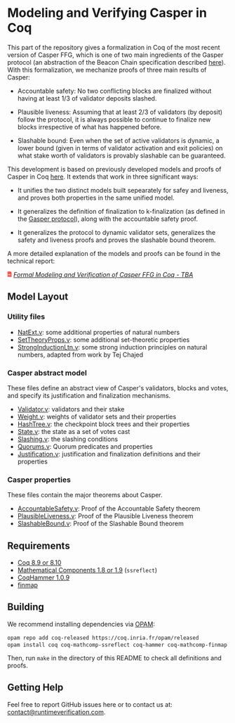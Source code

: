 # Modeling and Verifying Casper in Coq

This part of the repository gives a formalization in Coq of the most recent version of Casper FFG, which is one of two main ingredients of the Gasper protocol (an abstraction of the Beacon Chain specification described [here](https://arxiv.org/abs/2003.03052)). With this formalization, we mechanize proofs of three main results of Casper:

- Accountable safety: No two conflicting blocks are finalized without having at least 1/3 of validator deposits slashed.

- Plausible liveness: Assuming that at least 2/3 of validators (by deposit) follow the protocol, it is always possible to continue to finalize new blocks irrespective of what has happened before.

- Slashable bound: Even when the set of active validators is dynamic, a lower bound (given in terms of validator activation and exit policies) on what stake worth of validators is provably slashable can be guaranteed.

This development is based on previously developed models and proofs of Casper in Coq [here](https://github.com/runtimeverification/casper-proofs). It extends that work in three significant ways:

- It unifies the two distinct models built sepearately for safey and liveness, and proves both properties in the same unified model.

- It generalizes the definition of finalization to k-finalization (as defined in the [Gasper protocol](https://arxiv.org/abs/2003.03052)), along with the accountable safety proof.

- It generalizes the protocol to dynamic validator sets, generalizes the safety and liveness proofs and proves the slashable bound theorem.

A more detailed explanation of the models and proofs can be found in the technical report:

<img src="../../resources/pdf-icon.png" alt="PDF" width="2%" /> *[Formal Modeling and Verification of Casper FFG in Coq - TBA](#)*

## Model Layout

### Utility files

- [NatExt.v](theories/NatExt.v): some additional properties of natural numbers
- [SetTheoryProps.v](theories/SetTheoryProps.v): some additional set-theoretic properties
- [StrongInductionLtn.v](theories/StrongInductionLtn.v): some strong induction principles on natural numbers, adapted from work by Tej Chajed

### Casper abstract model

These files define an abstract view of Casper's validators, blocks and votes, and specify its justification and finalization mechanisms.

- [Validator.v](theories/Validator.v): validators and their stake
- [Weight.v](theories/Weight.v): weights of validator sets and their properties
- [HashTree.v](theories/HashTree.v): the checkpoint block trees and their properties
- [State.v](theories/State.v): the state as a set of votes cast
- [Slashing.v](theories/Slashing.v): the slashing conditions
- [Quorums.v](theories/Quorums.v): Quorum predicates and properties
- [Justification.v](theories/Justification.v): justification and finalization definitions and their properties


### Casper properties

These files contain the major theorems about Casper.

- [AccountableSafety.v](theories/AccountableSafety.v): Proof of the Accountable Safety theorem
- [PlausibleLiveness.v](theories/PlausibleLiveness.v): Proof of the Plausible Liveness theorem
- [SlashableBound.v](theories/SlashableBound.v): Proof of the Slashable Bound theorem

## Requirements

* [Coq 8.9 or 8.10](https://coq.inria.fr)
* [Mathematical Components 1.8 or 1.9](http://math-comp.github.io/math-comp/) (`ssreflect`)
* [CoqHammer 1.0.9](https://github.com/lukaszcz/coqhammer)
* [finmap](https://github.com/math-comp/finmap)

## Building

We recommend installing dependencies via [OPAM](http://opam.ocaml.org/doc/Install.html):

```
opam repo add coq-released https://coq.inria.fr/opam/released
opam install coq coq-mathcomp-ssreflect coq-hammer coq-mathcomp-finmap
```

Then, run `make` in the directory of this README to check all definitions and proofs.

## Getting Help

Feel free to report GitHub issues here or to contact us at: [contact@runtimeverification.com](contact@runtimeverification.com).
